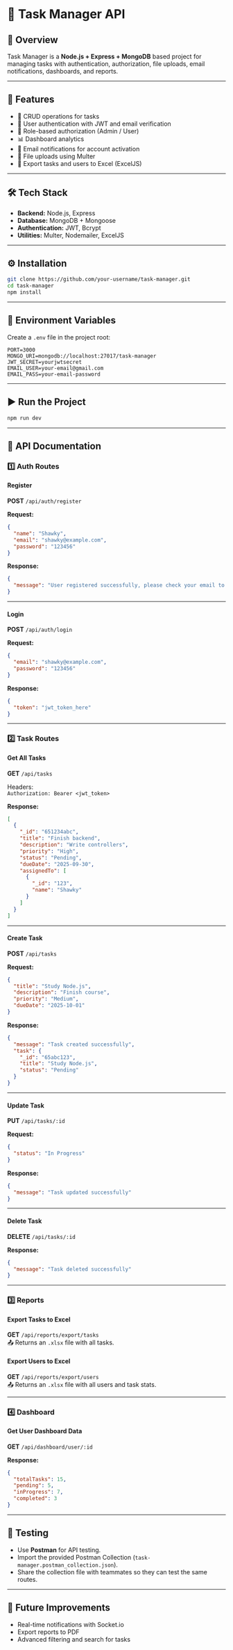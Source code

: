 # 📌 Task Manager API  

## 📖 Overview  
Task Manager is a **Node.js + Express + MongoDB** based project for managing tasks with authentication, authorization, file uploads, email notifications, dashboards, and reports.  

---

## 🚀 Features  
- 📝 CRUD operations for tasks  
- 👤 User authentication with JWT and email verification  
- 🔐 Role-based authorization (Admin / User)  
- 📊 Dashboard analytics  
- 📧 Email notifications for account activation  
- 📂 File uploads using Multer  
- 📑 Export tasks and users to Excel (ExcelJS)  

---

## 🛠 Tech Stack  
- **Backend:** Node.js, Express  
- **Database:** MongoDB + Mongoose  
- **Authentication:** JWT, Bcrypt  
- **Utilities:** Multer, Nodemailer, ExcelJS  

---

## ⚙️ Installation  

```bash
git clone https://github.com/your-username/task-manager.git
cd task-manager
npm install
```

---

## 🔑 Environment Variables  

Create a `.env` file in the project root:  

```
PORT=3000
MONGO_URI=mongodb://localhost:27017/task-manager
JWT_SECRET=yourjwtsecret
EMAIL_USER=your-email@gmail.com
EMAIL_PASS=your-email-password
```

---

## ▶️ Run the Project  

```bash
npm run dev
```

---

## 📡 API Documentation  

### 1️⃣ Auth Routes  

#### Register  
**POST** `/api/auth/register`  

**Request:**  
```json
{
  "name": "Shawky",
  "email": "shawky@example.com",
  "password": "123456"
}
```

**Response:**  
```json
{
  "message": "User registered successfully, please check your email to verify."
}
```

---

#### Login  
**POST** `/api/auth/login`  

**Request:**  
```json
{
  "email": "shawky@example.com",
  "password": "123456"
}
```

**Response:**  
```json
{
  "token": "jwt_token_here"
}
```

---

### 2️⃣ Task Routes  

#### Get All Tasks  
**GET** `/api/tasks`  

Headers:  
`Authorization: Bearer <jwt_token>`  

**Response:**  
```json
[
  {
    "_id": "651234abc",
    "title": "Finish backend",
    "description": "Write controllers",
    "priority": "High",
    "status": "Pending",
    "dueDate": "2025-09-30",
    "assignedTo": [
      {
        "_id": "123",
        "name": "Shawky"
      }
    ]
  }
]
```

---

#### Create Task  
**POST** `/api/tasks`  

**Request:**  
```json
{
  "title": "Study Node.js",
  "description": "Finish course",
  "priority": "Medium",
  "dueDate": "2025-10-01"
}
```

**Response:**  
```json
{
  "message": "Task created successfully",
  "task": {
    "_id": "65abc123",
    "title": "Study Node.js",
    "status": "Pending"
  }
}
```

---

#### Update Task  
**PUT** `/api/tasks/:id`  

**Request:**  
```json
{
  "status": "In Progress"
}
```

**Response:**  
```json
{
  "message": "Task updated successfully"
}
```

---

#### Delete Task  
**DELETE** `/api/tasks/:id`  

**Response:**  
```json
{
  "message": "Task deleted successfully"
}
```

---

### 3️⃣ Reports  

#### Export Tasks to Excel  
**GET** `/api/reports/export/tasks`  
📤 Returns an `.xlsx` file with all tasks.  

#### Export Users to Excel  
**GET** `/api/reports/export/users`  
📤 Returns an `.xlsx` file with all users and task stats.  

---

### 4️⃣ Dashboard  

#### Get User Dashboard Data  
**GET** `/api/dashboard/user/:id`  

**Response:**  
```json
{
  "totalTasks": 15,
  "pending": 5,
  "inProgress": 7,
  "completed": 3
}
```

---

## 🧪 Testing  
- Use **Postman** for API testing.  
- Import the provided Postman Collection (`task-manager.postman_collection.json`).  
- Share the collection file with teammates so they can test the same routes.  

---

## 🚀 Future Improvements  
- Real-time notifications with Socket.io  
- Export reports to PDF  
- Advanced filtering and search for tasks  
